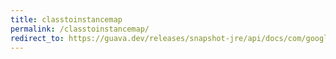 ```yaml
---
title: classtoinstancemap
permalink: /classtoinstancemap/
redirect_to: https://guava.dev/releases/snapshot-jre/api/docs/com/google/common/collect/ClassToInstanceMap.html
---
```

